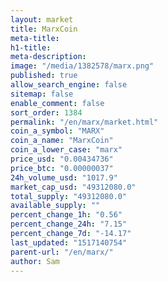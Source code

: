 ```yaml
---
layout: market
title: MarxCoin
meta-title: 
h1-title: 
meta-description: 
image: "/media/1382578/marx.png"
published: true
allow_search_engine: false
sitemap: false
enable_comment: false
sort_order: 1384
permalink: "/en/marx/market.html"
coin_a_symbol: "MARX"
coin_a_name: "MarxCoin"
coin_a_lower_case: "marx"
price_usd: "0.00434736"
price_btc: "0.00000037"
24h_volume_usd: "1017.9"
market_cap_usd: "49312080.0"
total_supply: "49312080.0"
available_supply: ""
percent_change_1h: "0.56"
percent_change_24h: "7.15"
percent_change_7d: "-14.17"
last_updated: "1517140754"
parent-url: "/en/marx/"
author: Sam
---
```


